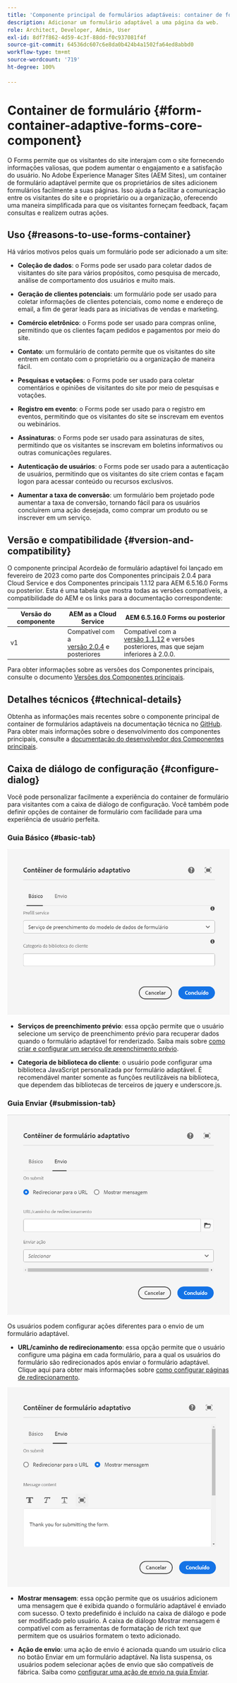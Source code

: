 ```yaml
---
title: 'Componente principal de formulários adaptáveis: container de formulário'
description: Adicionar um formulário adaptável a uma página da web.
role: Architect, Developer, Admin, User
exl-id: 8df7f862-4d59-4c3f-88dd-f0c937081f4f
source-git-commit: 64536dc607c6e8da0b424b4a1502fa64ed8abbd0
workflow-type: tm+mt
source-wordcount: '719'
ht-degree: 100%

---
```


# Container de formulário {#form-container-adaptive-forms-core-component}

O Forms permite que os visitantes do site interajam com o site fornecendo informações valiosas, que podem aumentar o engajamento e a satisfação do usuário. No Adobe Experience Manager Sites (AEM Sites), um container de formulário adaptável permite que os proprietários de sites adicionem formulários facilmente a suas páginas. Isso ajuda a facilitar a comunicação entre os visitantes do site e o proprietário ou a organização, oferecendo uma maneira simplificada para que os visitantes forneçam feedback, façam consultas e realizem outras ações.

## Uso {#reasons-to-use-forms-container}

Há vários motivos pelos quais um formulário pode ser adicionado a um site:

* **Coleção de dados**: o Forms pode ser usado para coletar dados de visitantes do site para vários propósitos, como pesquisa de mercado, análise de comportamento dos usuários e muito mais.

* **Geração de clientes potenciais**: um formulário pode ser usado para coletar informações de clientes potenciais, como nome e endereço de email, a fim de gerar leads para as iniciativas de vendas e marketing.

* **Comércio eletrônico**: o Forms pode ser usado para compras online, permitindo que os clientes façam pedidos e pagamentos por meio do site.

* **Contato**: um formulário de contato permite que os visitantes do site entrem em contato com o proprietário ou a organização de maneira fácil.

* **Pesquisas e votações**: o Forms pode ser usado para coletar comentários e opiniões de visitantes do site por meio de pesquisas e votações.

* **Registro em evento**: o Forms pode ser usado para o registro em eventos, permitindo que os visitantes do site se inscrevam em eventos ou webinários.

* **Assinaturas**: o Forms pode ser usado para assinaturas de sites, permitindo que os visitantes se inscrevam em boletins informativos ou outras comunicações regulares.

* **Autenticação de usuários**: o Forms pode ser usado para a autenticação de usuários, permitindo que os visitantes do site criem contas e façam logon para acessar conteúdo ou recursos exclusivos.

* **Aumentar a taxa de conversão**: um formulário bem projetado pode aumentar a taxa de conversão, tornando fácil para os usuários concluírem uma ação desejada, como comprar um produto ou se inscrever em um serviço.


## Versão e compatibilidade {#version-and-compatibility}

O componente principal Acordeão de formulário adaptável foi lançado em fevereiro de 2023 como parte dos Componentes principais 2.0.4 para Cloud Service e dos Componentes principais 1.1.12 para AEM 6.5.16.0 Forms ou posterior. Esta é uma tabela que mostra todas as versões compatíveis, a compatibilidade do AEM e os links para a documentação correspondente:

| Versão do componente | AEM as a Cloud Service | AEM 6.5.16.0 Forms ou posterior |
|---|---|---|
| v1 | Compatível  com a <br>[versão 2.0.4](/help/adaptive-forms/version.md) e posteriores | Compatível com a <br>[versão 1.1.12](/help/adaptive-forms/version.md) e versões posteriores, mas que sejam inferiores à 2.0.0. |

Para obter informações sobre as versões dos Componentes principais, consulte o documento [Versões dos Componentes principais](/help/adaptive-forms/version.md).
<!-- ## Sample Component Output {#sample-component-output}

To experience the Accordion Component as well as see examples of its configuration options as well as HTML and JSON output, visit the [Component Library](https://adobe.com/go/aem_cmp_library_accordion). -->

## Detalhes técnicos {#technical-details}

Obtenha as informações mais recentes sobre o componente principal de container de formulários adaptáveis na documentação técnica no [GitHub](https://github.com/adobe/aem-core-forms-components/tree/master/ui.af.apps/src/main/content/jcr_root/apps/core/fd/components/form/container/v1/container). Para obter mais informações sobre o desenvolvimento dos componentes principais, consulte a [documentação do desenvolvedor dos Componentes principais](/help/developing/overview.md).

## Caixa de diálogo de configuração {#configure-dialog}

Você pode personalizar facilmente a experiência do container de formulário para visitantes com a caixa de diálogo de configuração. Você também pode definir opções de container de formulário com facilidade para uma experiência de usuário perfeita.

### Guia Básico {#basic-tab}

![Guia Básico](/help/adaptive-forms/assets/formcontainer_basictab.png)

* **Serviços de preenchimento prévio**: essa opção permite que o usuário selecione um serviço de preenchimento prévio para recuperar dados quando o formulário adaptável for renderizado. Saiba mais sobre [como criar e configurar um serviço de preenchimento prévio](https://experienceleague.adobe.com/docs/experience-manager-cloud-service/content/forms/create-an-adaptive-form/prepopulate-adaptive-form-fields.html?lang=pt-BR#aem-forms-custom-prefill-service).

* **Categoria de biblioteca do cliente**: o usuário pode configurar uma biblioteca JavaScript personalizada por formulário adaptável. É recomendável manter somente as funções reutilizáveis na biblioteca, que dependem das bibliotecas de terceiros de jquery e underscore.js.

### Guia Enviar {#submission-tab}

![Guia Enviar](/help/adaptive-forms/assets/formcontainer_submissiontab.png)

Os usuários podem configurar ações diferentes para o envio de um formulário adaptável.

* **URL/caminho de redirecionamento**: essa opção permite que o usuário configure uma página em cada formulário, para a qual os usuários do formulário são redirecionados após enviar o formulário adaptável. Clique aqui para obter mais informações sobre [como configurar páginas de redirecionamento](https://experienceleague.adobe.com/docs/experience-manager-cloud-service/content/forms/create-an-adaptive-form/configure-submit-actions-and-metadata-submission/configuring-redirect-page.html?lang=pt-BR).

![Guia Mostrar mensagem](/help/adaptive-forms/assets/formconatiner_showmessage.png)

* **Mostrar mensagem**: essa opção permite que os usuários adicionem uma mensagem que é exibida quando o formulário adaptável é enviado com sucesso. O texto predefinido é incluído na caixa de diálogo e pode ser modificado pelo usuário. A caixa de diálogo Mostrar mensagem é compatível com as ferramentas de formatação de rich text que permitem que os usuários formatem o texto adicionado.

* **Ação de envio**: uma ação de envio é acionada quando um usuário clica no botão Enviar em um formulário adaptável. Na lista suspensa, os usuários podem selecionar ações de envio que são compatíveis de fábrica. Saiba como [configurar uma ação de envio na guia Enviar](https://experienceleague.adobe.com/docs/experience-manager-cloud-service/content/forms/create-an-adaptive-form/configure-submit-actions-and-metadata-submission/configuring-submit-actions.html?lang=pt-BR#supporting-custom-functions-in-validation-expressions-br).
